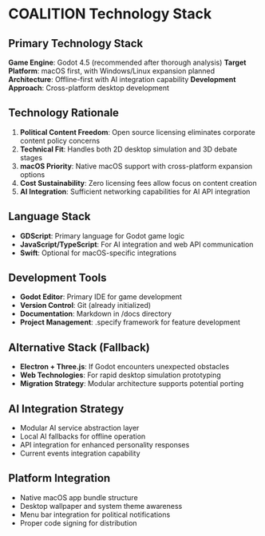 # COALITION Technology Stack

## Primary Technology Stack
**Game Engine**: Godot 4.5 (recommended after thorough analysis)
**Target Platform**: macOS first, with Windows/Linux expansion planned
**Architecture**: Offline-first with AI integration capability
**Development Approach**: Cross-platform desktop development

## Technology Rationale
1. **Political Content Freedom**: Open source licensing eliminates corporate content policy concerns
2. **Technical Fit**: Handles both 2D desktop simulation and 3D debate stages
3. **macOS Priority**: Native macOS support with cross-platform expansion options
4. **Cost Sustainability**: Zero licensing fees allow focus on content creation
5. **AI Integration**: Sufficient networking capabilities for AI API integration

## Language Stack
- **GDScript**: Primary language for Godot game logic
- **JavaScript/TypeScript**: For AI integration and web API communication  
- **Swift**: Optional for macOS-specific integrations

## Development Tools
- **Godot Editor**: Primary IDE for game development
- **Version Control**: Git (already initialized)
- **Documentation**: Markdown in /docs directory
- **Project Management**: .specify framework for feature development

## Alternative Stack (Fallback)
- **Electron + Three.js**: If Godot encounters unexpected obstacles
- **Web Technologies**: For rapid desktop simulation prototyping
- **Migration Strategy**: Modular architecture supports potential porting

## AI Integration Strategy
- Modular AI service abstraction layer
- Local AI fallbacks for offline operation  
- API integration for enhanced personality responses
- Current events integration capability

## Platform Integration
- Native macOS app bundle structure
- Desktop wallpaper and system theme awareness
- Menu bar integration for political notifications
- Proper code signing for distribution